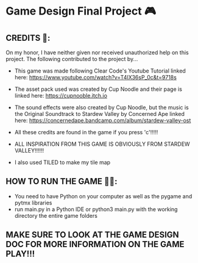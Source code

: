 # Game Design Final Project 🎮

## CREDITS 📝:
On my honor, I have neither given nor received unauthorized help on this project. The following contributed to the project by...
* This game was made following Clear Code's Youtube Tutorial linked here:
https://www.youtube.com/watch?v=T4IX36sP_0c&t=9718s

* The asset pack used was created by Cup Noodle and their page is linked here:
https://cupnooble.itch.io 

* The sound effects were also created by Cup Noodle, but the music is the Original Soundtrack to Stardew Valley by Concerned Ape linked here:
https://concernedape.bandcamp.com/album/stardew-valley-ost

* All these credits are found in the game if you press 'c'!!!!!

* ALL INSPIRATION FROM THIS GAME IS OBVIOUSLY FROM STARDEW VALLEY!!!!!!

* I also used TILED to make my tile map

## HOW TO RUN THE GAME 🏃‍♂️:
* You need to have Python on your computer as well as the pygame and pytmx libraries
* run main.py in a Python IDE or python3 main.py with the working directory the entire game folders

## MAKE SURE TO LOOK AT THE GAME DESIGN DOC FOR MORE INFORMATION ON THE GAME PLAY!!!